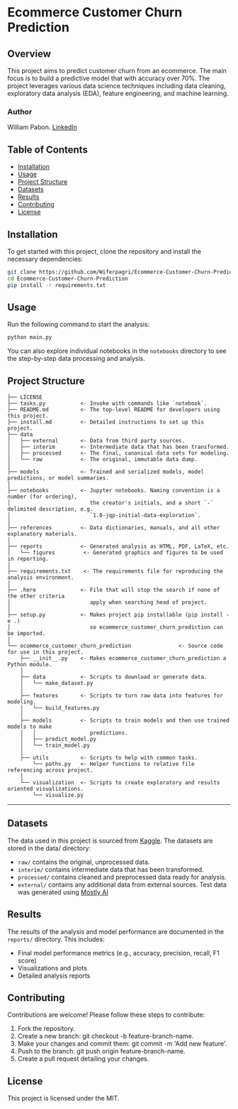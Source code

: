 # Ecommerce Customer Churn Prediction

## Overview
This project aims to predict customer churn from an ecommerce. The main focus is to build a predictive model that with accuracy over 70%. The project leverages various data science techniques including data cleaning, exploratory data analysis (EDA), feature engineering, and machine learning.

### Author
William Pabon. [LinkedIn](linkedin.com/in/william-ferney-pabon-grimaldi-026846236/)

## Table of Contents
- [Installation](#installation)
- [Usage](#usage)
- [Project Structure](#project-structure)
- [Datasets](#datasets)
- [Results](#results)
- [Contributing](#contributing)
- [License](#license)

## Installation
To get started with this project, clone the repository and install the necessary dependencies:

```bash
git clone https://github.com/Wiferpagri/Ecommerce-Customer-Churn-Prediction.git
cd Ecommerce-Customer-Churn-Prediction
pip install -r requirements.txt
```

## Usage

Run the following command to start the analysis:

```bash
python main.py
```

You can also explore individual notebooks in the `notebooks` directory to see the step-by-step data processing and analysis.

## Project Structure

    ├── LICENSE
    ├── tasks.py           <- Invoke with commands like `notebook`.
    ├── README.md          <- The top-level README for developers using this project.
    ├── install.md         <- Detailed instructions to set up this project.
    ├── data
    │   ├── external       <- Data from third party sources.
    │   ├── interim        <- Intermediate data that has been transformed.
    │   ├── processed      <- The final, canonical data sets for modeling.
    │   └── raw            <- The original, immutable data dump.
    │
    ├── models             <- Trained and serialized models, model predictions, or model summaries.
    │
    ├── notebooks          <- Jupyter notebooks. Naming convention is a number (for ordering),
    │                         the creator's initials, and a short `-` delimited description, e.g.
    │                         `1.0-jqp-initial-data-exploration`.
    │
    ├── references         <- Data dictionaries, manuals, and all other explanatory materials.
    │
    ├── reports            <- Generated analysis as HTML, PDF, LaTeX, etc.
    │   └── figures         <- Generated graphics and figures to be used in reporting.
    │
    ├── requirements.txt    <- The requirements file for reproducing the analysis environment.
    │
    ├── .here              <- File that will stop the search if none of the other criteria
    │                         apply when searching head of project.
    │
    ├── setup.py           <- Makes project pip installable (pip install -e .)
    │                         so ecommerce_customer_churn_prediction can be imported.
    │
    └── ecommerce_customer_churn_prediction               <- Source code for use in this project.
        ├── __init__.py    <- Makes ecommerce_customer_churn_prediction a Python module.
        │
        ├── data           <- Scripts to download or generate data.
        │   └── make_dataset.py
        │
        ├── features       <- Scripts to turn raw data into features for modeling.
        │   └── build_features.py
        │
        ├── models         <- Scripts to train models and then use trained models to make
        │   │                 predictions.
        │   ├── predict_model.py
        │   └── train_model.py
        │
        ├── utils          <- Scripts to help with common tasks.
            └── paths.py   <- Helper functions to relative file referencing across project.
        │
        └── visualization  <- Scripts to create exploratory and results oriented visualizations.
            └── visualize.py

---

## Datasets
The data used in this project is sourced from [Kaggle](https://www.kaggle.com/datasets/ankitverma2010/ecommerce-customer-churn-analysis-and-prediction/data). The datasets are stored in the data/ directory:

* `raw/` contains the original, unprocessed data.
* `interim/` contains intermediate data that has been transformed.
* `processed/` contains cleaned and preprocessed data ready for analysis.
* `external/` contains any additional data from external sources. Test data was generated using [Mostly AI](https://mostly.ai/blog/how-to-generate-synthetic-data)

## Results
The results of the analysis and model performance are documented in the `reports/` directory. This includes:

* Final model performance metrics (e.g., accuracy, precision, recall, F1 score)
* Visualizations and plots
* Detailed analysis reports

## Contributing
Contributions are welcome! Please follow these steps to contribute:

1. Fork the repository.
2. Create a new branch: git checkout -b feature-branch-name.
3. Make your changes and commit them: git commit -m 'Add new feature'.
4. Push to the branch: git push origin feature-branch-name.
5. Create a pull request detailing your changes.

## License
This project is licensed under the MIT.
